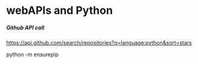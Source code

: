 # webAPIs and Python

##### Github API call

https://api.github.com/search/repositories?q=language:python&sort=stars

<!-- Useful Command Line Checks for Pip -->
python -m ensurepip
